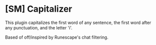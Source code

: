 [SM] Capitalizer
===============

This plugin capitalizes the first word of any sentence, the first word after any punctuation, and the letter 'i'.

Based of off/inspired by Runescape's chat filtering.
